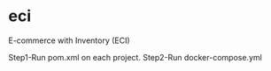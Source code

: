 # eci
E-commerce with Inventory (ECI)

Step1-Run pom.xml on each project.
Step2-Run docker-compose.yml

